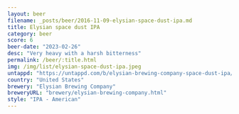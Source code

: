 ```yaml
---
layout: beer
filename: _posts/beer/2016-11-09-elysian-space-dust-ipa.md
title: Elysian space dust IPA
category: beer
score: 6
beer-date: "2023-02-26"
desc: "Very heavy with a harsh bitterness"
permalink: /beer/:title.html
img: /img/list/elysian-space-dust-ipa.jpeg
untappd: "https://untappd.com/b/elysian-brewing-company-space-dust-ipa/121023"
country: "United States"
brewery: "Elysian Brewing Company"
breweryURL: "brewery/elysian-brewing-company.html"
style: "IPA - American"
---
```

